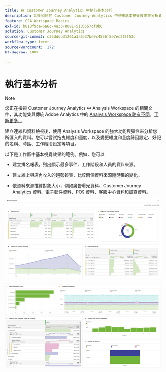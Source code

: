 ```yaml
---
title: 在 Customer Journey Analytics 中執行基本分析
description: 說明如何在 Customer Journey Analytics 中使用基本視覺效果來分析資料
feature: CJA Workspace Basics
exl-id: b013f9ce-6a6c-4a33-8081-5133557cf0b6
solution: Customer Journey Analytics
source-git-commit: c36dddb31261a3a5e37be9c4566f5e7ec212f53c
workflow-type: tm+mt
source-wordcount: '172'
ht-degree: 100%

---
```


# 執行基本分析

>[!NOTE]
>
>您正在檢視 Customer Journey Analytics 中 Analysis Workspace 的相關文件，其功能集與傳統 Adobe Analytics 中的 [Analysis Workspace 略有不同](https://experienceleague.adobe.com/docs/analytics/analyze/analysis-workspace/home.html)。[了解更多...](/help/getting-started/cja-aa.md)

建立連線和資料檢視後，使用 Analysis Workspace 的強大功能與彈性來分析您所匯入的資料。您可以嘗試拖曳維度和量度，以及變更維度和量度歸因設定、好記的名稱、時區、工作階段設定等項目。

以下是工作區中基本視覺效果的範例。例如，您可以

* 建立排名報表，列出顯示最多事件、工作階段和人員的資料來源。

* 建立線上與店內收入的趨勢報表，比較兩個資料來源隨時間的變化。

* 依資料來源描繪對象大小，例如廣告曝光資料、Customer Journey Analytics 資料、電子郵件資料、POS 資料、客服中心資料和調查資料。

![](assets/cja-basic-analysis.png)

![](assets/cja-basic-analysis2.png)

